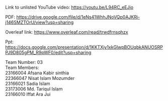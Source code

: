 Link to unlisted YouTube video: 
https://youtu.be/L94RC_eEJjo

PDF:
https://drive.google.com/file/d/1eNs41WhhJNoVQp0AJKRi-j146SMZTOrU/view?usp=sharing

Overleaf link: 
https://www.overleaf.com/read/trwdfrnsqhzx

Ppt:
https://docs.google.com/presentation/d/1KKTXjy1xkGlwpBOUqbkANUOSRPPJ9D805gPM_R9pWF0/edit?usp=sharing

Team Number: 03\
Team Members: \
23166004 Afsana Kabir sinthia\
22366047 Nisat Islam Mozumder \
23166021 Sadia Islam\
23173006 Md. Tariqul Islam\
23166010 Iffat Ara Jui
